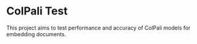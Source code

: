 # ColPali Test

This project aims to test performance and accuracy of ColPali models for 
embedding documents.


